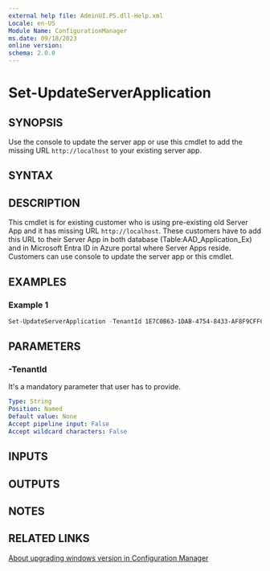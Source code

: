 ```yaml
---
external help file: AdminUI.PS.dll-Help.xml
Locale: en-US
Module Name: ConfigurationManager
ms.date: 09/18/2023
online version:
schema: 2.0.0
---
```


# Set-UpdateServerApplication

## SYNOPSIS

Use the console to update the server app or use this cmdlet to add the missing URL
`http://localhost` to your existing server app.

## SYNTAX

## DESCRIPTION

This cmdlet is for existing customer who is using pre-existing old Server App and it has missing URL
`http://localhost`. These customers have to add this URL to their Server App in both database
(Table:AAD_Application_Ex) and in Microsoft Entra ID in Azure portal where Server Apps reside.
Customers can use console to update the server app or this cmdlet.

## EXAMPLES

### Example 1

```powershell
Set-UpdateServerApplication -TenantId 1E7C0B63-1DAB-4754-8433-AF8F9CFFCF38
```

## PARAMETERS

### -TenantId

It's a mandatory parameter that user has to provide.

```yaml
Type: String
Position: Named
Default value: None
Accept pipeline input: False
Accept wildcard characters: False
```

## INPUTS

## OUTPUTS

## NOTES

## RELATED LINKS

[About upgrading windows version in Configuration Manager](/mem/configmgr/compliance/deploy-use/upgrade-windows-version)
